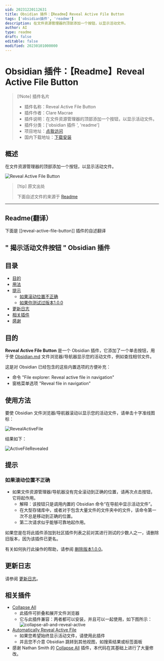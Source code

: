 ```yaml
---
uid: 20231220112631
title: Obsidian 插件：【Readme】Reveal Active File Button
tags: ['obsidian插件', 'readme']
description: 在文件资源管理器的顶部添加一个按钮，以显示活动文件。
author: AI
type: readme
draft: false
editable: false
modified: 20230101000000
---
```


# Obsidian 插件：【Readme】Reveal Active File Button

> [!Note] 插件名片
> - 插件名称：Reveal Active File Button
> - 插件作者：Clare Macrae
> - 插件说明：在文件资源管理器的顶部添加一个按钮，以显示活动文件。
> - 插件分类：['obsidian 插件 ', 'readme']
> - 项目地址：[点我访问](https://github.com/claremacrae/reveal-active-file-button-plugin)
> - 国内下载地址：[下载安装](https://pkmer.cn/products/plugin/pluginMarket/?reveal-active-file-button)

## 概述

在文件资源管理器的顶部添加一个按钮，以显示活动文件。

![Reveal Active File Button](https://cdn.pkmer.cn/covers/reveal-active-file-button.png!pkmer)

> [!tip] 原文出处
>
>下面自述文件的来源于 [Readme](https://ghproxy.net/https://raw.githubusercontent.com/claremacrae/reveal-active-file-button-plugin/main/README.md)

---

## Readme(翻译）

下面是 [[reveal-active-file-button]] 插件的自述翻译

## " 揭示活动文件按钮 " Obsidian 插件

<!-- toc -->

## 目录

  * [目的](#purpose)
  * [用法](#usage)
  * [提示](#tips)
    * [如果滚动位置不正确](#if-scroll-position-isnt-quite-correct)
    * [如果你测试过版本1.0.0](#if-you-tested-version-100)
  * [更新日志](#changelog)
  * [相关插件](#related-plugins)
  * [感谢](#thanks)<!-- endToc -->

## 目的

**Reveal Active File Button** 是一个 Obsidian 插件，它添加了一个单击按钮，用于使 [Obsidian.md](https://obsidian.md) 文件浏览器/导航器显示您的活动文件，例如查找相邻文件。

这是对 Obsidian 已经包含的这些内置选项的方便补充：

- 命令 "File explorer: Reveal active file in navigation"
- 窗格菜单选项 "Reveal file in navigation"

## 使用方法

要使 Obsidian 文件浏览器/导航器滚动以显示您的活动文件，请单击十字准线图标：

![RevealActiveFile](https://cdn.pkmer.cn/covers/reveal-active-file-button_2_0.png!pkmer)

结果如下：

![ActiveFileRevealed](https://cdn.pkmer.cn/covers/reveal-active-file-button_2_1.png!pkmer)

## 提示

### 如果滚动位置不正确

- 如果文件资源管理器/导航器没有完全滚动到正确的位置，请再次点击按钮，它将起作用。
  - 解释：该按钮只是调用内置的 Obsidian 命令“在导航中显示活动文件”。
  - 在大型存储库中，或者对于包含大量文件的文件夹中的文件，该命令第一次不总是移动到正确的位置。
  - 第二次请求似乎能够可靠地起作用。

如果您是在将此插件添加到社区插件列表之前对其进行测试的少数人之一，请删除旧版本，因为该插件已更名。

有关如何执行此操作的帮助，请参阅 [删除版本1.0.0](docs/RemoveV100.md)。

## 更新日志

请参阅 [更新日志](CHANGELOG.md)。

## 相关插件

- [Collapse All](https://github.com/OfficerHalf/obsidian-collapse-all)
  - 此插件可折叠和展开文件浏览器
  - 它与此插件兼容：两者都可以安装，并且可以一起使用，如下图所示：
  ![collapse-all-and-reveal-active](https://cdn.pkmer.cn/covers/reveal-active-file-button_2_2.png!pkmer)
- [Automatically Reveal Active File](https://github.com/shichongrui/obsidian-reveal-active-file)
  - 如果您希望始终显示活动文件，请使用此插件
  - 并且您不介意 Obsidian 跳转到其他视图，如搜索结果或标签面板
- 感谢 Nathan Smith 的 [Collapse All](https://github.com/OfficerHalf/obsidian-collapse-all) 插件，本代码在其基础上进行了大量修改。



